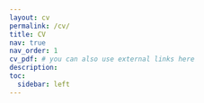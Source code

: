 ```yaml
---
layout: cv
permalink: /cv/
title: CV
nav: true
nav_order: 1
cv_pdf: # you can also use external links here
description:
toc:
  sidebar: left
---
```

